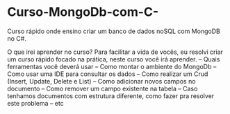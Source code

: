# Curso-MongoDb-com-C-
Curso rápido onde ensino criar um banco de dados noSQL com MongoDB no C#.

O que irei aprender no curso?
Para facilitar a vida de vocês, eu resolvi criar um curso rápido focado na prática, neste curso você irá aprender.
– Quais ferramentas você deverá usar
– Como montar o ambiente do MongoDb
– Como usar uma IDE para consultar os dados
– Como realizar um Crud (Insert, Update, Delete e List)
– Como adicionar novos campos no documento
– Como remover um campo existente na tabela
– Caso tenhamos documentos com estrutura diferente, como fazer pra resolver este problema
– etc
